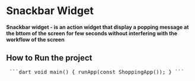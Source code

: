 # Snackbar Widget
**Snackbar widget - is an action widget that display a popping message at the bttom of the screen for few seconds without interfering with the workflow of the screen**

## How to Run the project
<pre> ```dart void main() { runApp(const ShoppingApp()); } ``` </pre>

